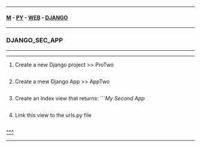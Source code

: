 
---

#### [M](https://github.com/ttltrk/TTT/blob/master/menu.md) - [PY](https://github.com/ttltrk/TTT/blob/master/PY/PY.md) - [WEB](https://github.com/ttltrk/TTT/blob/master/PY/WEB/WEB.md) - [DJANGO](https://github.com/ttltrk/TTT/blob/master/PY/WEB/DJANGO/DJANGO.md)

---

### DJANGO_SEC_APP

---

---

1. Create a new Django project >> ProTwo

```

```

2. Create a mew Django App >> AppTwo

```

```

3. Create an Index view that returns: ```<em>My Second App</em>

```

```

4. Link this view to the urls.py file

```

```

[^^^](#DJANGO_SEC_APP)

---
